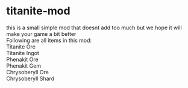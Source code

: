 # titanite-mod <br>
this is a small simple mod that doesnt add too much but we hope it will make your game a bit better <br>
Following are all items in this mod: <br>
Titanite Ore <br>
Titanite Ingot <br>
Phenakit Ore <br>
Phenakit Gem <br>
Chrysoberyll Ore <br>
Chrysoberyll Shard<br>

